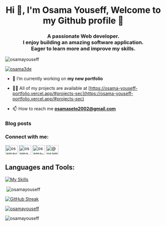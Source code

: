<h1 align="center">Hi 👋, I'm Osama Youseff, Welcome to my Github profile 💜</h1>
<h3 align="center">
A passionate Web developer.
<br/>
I enjoy building an amazing software application.
<br/>
Eager to learn more and improve my skills.
</h3>

<p align="left"> <img src="https://komarev.com/ghpvc/?username=osamayouseff&label=Profile%20views&color=0e75b6&style=flat" alt="osamayouseff" /> </p>


<p align="left"> <a href="https://twitter.com/osama3de" target="blank"><img src="https://img.shields.io/twitter/follow/osama3de?logo=twitter&style=for-the-badge" alt="osama3de" /></a> </p>

-   🔭 I’m currently working on **my new portfolio**

-   👨‍💻 All of my projects are available at [https://osama-youseff-portfolio.vercel.app/#projects-sec](https://osama-youseff-portfolio.vercel.app/#projects-sec)

-   📫 How to reach me **osamaseto2002@gmail.com**

### Blog posts

<!-- BLOG-POST-LIST:START -->
<!-- BLOG-POST-LIST:END -->

<h3 align="left">Connect with me:</h3>
<p align="left">
<a href="https://dev.to/osamayouseff" target="blank"><img align="center" src="https://raw.githubusercontent.com/rahuldkjain/github-profile-readme-generator/master/src/images/icons/Social/devto.svg" alt="osamayouseff" height="30" width="40" /></a>
<a href="https://twitter.com/osama3de" target="blank"><img align="center" src="https://raw.githubusercontent.com/rahuldkjain/github-profile-readme-generator/master/src/images/icons/Social/twitter.svg" alt="osama3de" height="30" width="40" /></a>
<a href="https://linkedin.com/in/osama-youseff" target="blank"><img align="center" src="https://raw.githubusercontent.com/rahuldkjain/github-profile-readme-generator/master/src/images/icons/Social/linked-in-alt.svg" alt="osama-youseff" height="30" width="40" /></a>
<a href="https://medium.com/@osamayouseff" target="blank"><img align="center" src="https://raw.githubusercontent.com/rahuldkjain/github-profile-readme-generator/master/src/images/icons/Social/medium.svg" alt="@osamayouseff" height="30" width="40" /></a>
</p>

## Languages and Tools:

[![My Skills](https://skillicons.dev/icons?i=html,css,js,ts,tailwind,mongo,cpp,cs,bootstrap,mui,redux,vue,nuxt,react,next,git,github,graphql,vscode,prisma,postgres,pinia,nodejs,express,postman,npm,vite,windows,apple,visualstudio,notion,sass)](https://skillicons.dev)



<p>&nbsp;<img align="center" src="https://github-readme-stats.vercel.app/api?username=osamayouseff&show_icons=true&locale=en" alt="osamayouseff" /></p>

[![GitHub Streak](https://streak-stats.demolab.com?user=osamayouseff)](https://git.io/streak-stats)

<p align="left"> <a href="https://github.com/ryo-ma/github-profile-trophy"><img src="https://github-profile-trophy.vercel.app/?username=osamayouseff" alt="osamayouseff" /></a> </p>

<p><img align="left" src="https://github-readme-stats.vercel.app/api/top-langs?username=osamayouseff&show_icons=true&locale=en&layout=compact" alt="osamayouseff"/></p>
